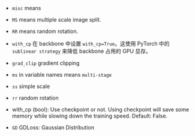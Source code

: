 - `misc` means 

- `MS` means multiple scale image split.
- `RR` means random rotation.

- `with_cp` 在 backbone 中设置 `with_cp=True`。这使用 PyTorch 中的 `sublinear strategy` 来降低 backbone 占用的 GPU 显存。
- `grad_clip` gradient clipping
- `ms` in variable names means `multi-stage`
- `ss` simple scale
- `rr` random rotation
- with_cp (bool): Use checkpoint or not. Using checkpoint will save some
  memory while slowing down the training speed. Default: False.
- `GD` GDLoss: Gaussian Distribution
